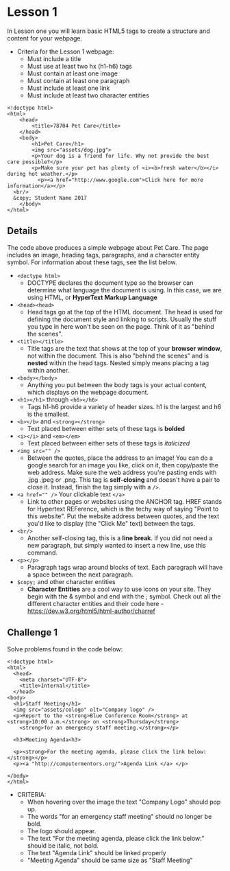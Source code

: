 # Lesson 1

In Lesson one you will learn basic HTML5 tags to create a structure and content for your webpage. 

* Criteria for the Lesson 1 webpage:
    * Must include a title
    * Must use at least two hx (h1-h6) tags
    * Must contain at least one image
    * Must contain at least one paragraph
    * Must include at least one link
    * Must include at least two character entities


```HTML5
<!doctype html>
<html>
    <head>
        <title>78704 Pet Care</title>
    </head>
    <body>
        <h1>Pet Care</h1>
        <img src="assets/dog.jpg">
        <p>Your dog is a friend for life. Why not provide the best care possible?</p>     
        <p>Make sure your pet has plenty of <i><b>fresh water</b></i> during hot weather.</p>
          <p><a href="http://www.google.com">Click here for more information</a></p>
  <br/>
  &copy; Student Name 2017
    </body>
</html>
```
## Details
The code above produces a simple webpage about Pet Care.  The page includes an image, heading tags, paragraphs, and a character entity symbol.  For information about these tags, see the list below.

* `<doctype html>`
    * DOCTYPE declares the document type so the browser can determine what language the document is using.  In this case, we are using HTML, or **HyperText Markup Language**
* `<head><head>`
    * Head tags go at the top of the HTML document.  The head is used for defining the document style and linking to scripts.  Usually the stuff you type in here won't be seen on the page.  Think of it as "behind the scenes".
* `<title></title>`
    * Title tags are the text that shows at the top of your **browser window**, not within the document.  This is also "behind the scenes" and is **nested** within the head tags.  Nested simply means placing a tag within another.
* `<body></body>`
    * Anything you put between the body tags is your actual content, which displays on the webpage document. 
* `<h1></h1>` through `<h6></h6>`
    * Tags h1-h6 provide a variety of header sizes.  h1 is the largest and h6 is the smallest.
* `<b></b>` and `<strong></strong>`
    * Text placed between either sets of these tags is **bolded**  
* `<i></i>` and `<em></em>`
    * Text placed between either sets of these tags is *italicized*
* `<img src="" />`
    * Between the quotes, place the address to an image!  You can do a google search for an image you like, click on it, then copy/paste the web address.  Make sure the web address you're pasting ends with .jpg .jpeg or .png.  This tag is **self-closing** and doesn't have a pair to close it.  Instead, finish the tag simply with a `/>`.
* `<a href="" />` Your clickable text `</a>`
    * Link to other pages or websites using the ANCHOR <a> tag.  HREF stands for
Hypertext REFerence, which is the techy way of saying "Point to this website".  Put
the website address between quotes, and the text you'd like to display (the "Click Me" text) between the <a> tags.
* `<br/>`
    * Another self-closing tag, this is a **line break**.  If you did not need a new paragraph, but simply wanted to insert a new line, use this command.
* `<p></p>`
    * Paragraph tags wrap around blocks of text.  Each paragraph will have a space between the next paragraph.
* `$copy;` and other character entities
    * **Character Entities** are a cool way to use icons on your site.  They begin with the & symbol and end with the ; symbol.  Check out all the different character entities and their code here -https://dev.w3.org/html5/html-author/charref


## Challenge 1

Solve problems found in the code below:

```HTML5
<!doctype html> 
<html>  
  <head>    
    <meta charset="UTF-8">     
    <title>Internal</title>  
  </head>
<body> 
  <h1>Staff Meeting</h1> 
  <img src="assets/cologo" olt="Company logo" /> 
  <p>Report to the <strong>Blue Conference Room</strong> at <strong>10:00 a.m.</strong> on <strong>Thursday</strong>
    <strong>for an emergency staff meeting.</strong></p> 
  
  <h3>Meeting Agenda<h3>
   
  <p><strong>For the meeting agenda, please click the link below:</strong></p>
  <p><a "http://computermentors.org/">Agenda Link </a> </p>

</body> 
</html>
```

* CRITERIA:
    * When hovering over the image the text "Company Logo" should pop up.
    * The words "for an emergency staff meeting" should no longer be bold.
    * The logo should appear.
    * The text "For the meeting agenda, please click the link below:" should be italic, not bold.
    * The text "Agenda Link" should be linked properly
    * "Meeting Agenda" should be same size as "Staff Meeting"


